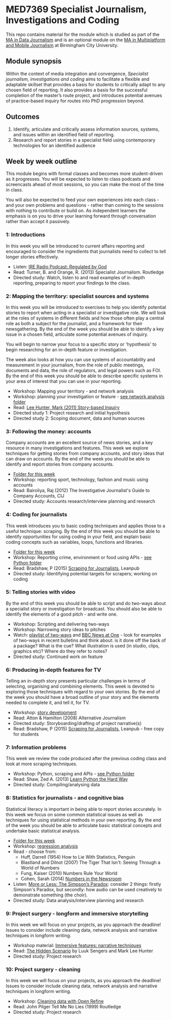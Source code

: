 # MED7369 Specialist Journalism, Investigations and Coding

This repo contains material for the module which is studied as part of the [MA in Data Journalism](http://bcu.ac.uk/media/courses/data-journalism) and is an optional module on the [MA in Multiplatform and Mobile Journalism](http://www.bcu.ac.uk/courses/multiplatform-and-mobile-journalism-ma-2018-19) at Birmingham City University.

## Module synopsis

Within the context of media integration and convergence, *Specialist journalism, investigations and coding* aims to facilitate a flexible and adaptable skillset that provides a basis for students to critically adapt to any chosen field of reporting. It also provides a basis for the successful completion of the master’s route project, and introduces potential avenues of practice-based inquiry for routes into PhD progression beyond.

## Outcomes

1.	Identify, articulate and critically assess information sources, systems, and issues within an identified field of reporting.
2.	Research and report stories in a specialist field using contemporary technologies for an identified audience

## Week by week outline

This module begins with formal classes and becomes more student-driven as it progresses. You will be expected to listen to class podcasts and screencasts ahead of most sessions, so you can make the most of the time in class.

You will also be expected to feed your own experiences into each class - and your own problems and questions - rather than coming to the sessions with nothing to contribute or build on. As independent learners the emphasis is on you to drive your learning forward through conversation rather than accept it passively.

### 1: Introductions

In this week you will be introduced to current affairs reporting and encouraged to consider the ingredients that journalists need to collect to tell longer stories effectively.

* Listen: [IRE Radio Podcast: Regulated by God](https://www.ire.org/blog/ire-radio/2016/06/13/ire-radio-podcast-regulated-god/)
* Read: Turner, B. and Orange, R. (2013) Specialist Journalism. Routledge
* Directed study: Watch, listen to and read examples of in-depth reporting, preparing to report your findings to the class.

### 2: Mapping the territory: specialist sources and systems

In this week you will be introduced to exercises to help you identify potential stories to report when acting in a specialist or investigative role. We will look at the roles of systems in different fields and how those often play a central role as both a subject for the journalist, and a framework for their newsgathering. By the end of the week you should be able to identify a key issue in a chosen field, articulate some potential avenues of inquiry.

You will begin to narrow your focus to a specific story or 'hypothesis' to begin researching for an in-depth feature or investigation. 

The week also looks at how you can use systems of accountability and measurement in your journalism, from the role of public meetings, documents and data, the role of regulators, and legal powers such as FOI. By the end of this week you should be able to describe specific systems in your area of interest that you can use in your reporting.

* Workshop: Mapping your territory - and network analysis
* Workshop: planning your investigation or feature - [see network analysis folder](https://github.com/paulbradshaw/MED7369-Specialist-Investigative-Journalism/tree/master/networkanalysis)
* Read: [Lee Hunter, Mark (2011) Story-based Inquiry](http://unesdoc.unesco.org/images/0019/001930/193078e.pdf)
* Directed study 1: Project research and initial hypothesis
* Directed study 2: Scoping document, data and human sources


### 3: Following the money: accounts

Company accounts are an excellent source of news stories, and a key resource in many investigations and features. This week we explore techniques for getting stories from company accounts, and story ideas that can draw on accounts. By the end of the week you should be able to identify and report stories from company accounts.

* [Folder for this week](https://github.com/paulbradshaw/MED7369-Specialist-Investigative-Journalism/tree/master/accounts)
* Workshop: reporting sport, technology, fashion and music using accounts
* Read: Bairoliya, Raj (2012) The Investigative Journalist's Guide to Company Accounts, CIJ
* Directed study: Accounts research/interview planning and research

### 4: Coding for journalists

This week introduces you to basic coding techniques and applies those to a useful technique: scraping. By the end of this week you should be able to identify opportunities for using coding in your field, and explain basic coding concepts such as variables, loops, functions and libraries.

* [Folder for this week](https://github.com/paulbradshaw/MED7369-Specialist-Investigative-Journalism/tree/master/python)
* Workshop: Reporting crime, environment or food using APIs - [see Python folder](https://github.com/paulbradshaw/MED7369-Specialist-Investigative-Journalism/tree/master/python)
* Read: Bradshaw, P (2015) [Scraping for Journalists](https://leanpub.com/scrapingforjournalists), Leanpub
* Directed study: Identifying potential targets for scrapers; working on coding



### 5: Telling stories with video

By the end of this week you should be able to script and do two-ways about a specialist story or investigation for broadcast. You should also be able to identify the elements of a good pitch - and write one.

* Workshop: Scripting and delivering two-ways
* Workshop: Narrowing story ideas to pitches
* Watch: [playlist of two-ways](https://www.youtube.com/watch?v=xm_XKZDTNng&list=PLD1sPR1niPYz9ctv1okMEKL-V9f5Spka8) and [BBC News at One](https://www.bbc.co.uk/programmes/b007mpl9) - look for examples of two-ways in recent bulletins and think about: is it done off the back of a package? What is the cue? What illustration is used (in studio, clips, graphics etc)? Where do they refer to notes?
* Directed study: Continued work on feature

### 6: Producing in-depth features for TV

Telling an in-depth story presents particular challenges in terms of selecting, organising and combining elements. This week is devoted to exploring those techniques with regard to your own stories. By the end of the week you should have a broad outline of your story and the elements needed to complete it, and tell it, for TV.

* Workshop: [story development](https://github.com/paulbradshaw/MED7369-Specialist-Investigative-Journalism/blob/master/storytelling.md)
* Read: Atton & Hamilton (2008) Alternative Journalism
* Directed study: Storyboarding/drafting of project narrative(s)
* Read: Bradshaw, P (2015) [Scraping for Journalists](https://leanpub.com/scrapingforjournalists), Leanpub - free copy for students


### 7: Information problems

This week we review the code produced after the previous coding class and look at more scraping techniques. 

* Workshop: Python, scraping and APIs - [see Python folder](https://github.com/paulbradshaw/MED7369-Specialist-Investigative-Journalism/tree/master/python)
* Read: Shaw, Zed A. (2013) [Learn Python the Hard Way](https://learnpythonthehardway.org/)
* Directed study: Compiling/analysing data

### 8: Statistics for journalists - and cognitive bias

Statistical literacy is important in being able to report stories accurately. In this week we focus on some common statistical issues as well as techniques for using statistical methods in your own reporting. By the end of the week you should be able to articulate basic statistical concepts and undertake basic statistical analysis.

* [Folder for this week](https://github.com/paulbradshaw/MED7369-Specialist-Investigative-Journalism/tree/master/statistics)
* Workshop: [regression analysis](https://github.com/BBC-Data-Unit/unsolved-crime/blob/master/regression.md)
* Read - choose from: 
  * Huff, Darrell (1954) How to Lie With Statistics, Penguin
  * Blastland and Dilnot (2007) The Tiger That Isn't: Seeing Through a World of Numbers
  * Fung, Kaiser (2010) Numbers Rule Your World
  * Cohen, Sarah (2014) [Numbers in the Newsroom](https://cvlassets.s3.amazonaws.com/Numbers_in_the_Newsroom_Second_Edition.pdf)
* Listen: [More or Less: The Simpson’s Paradox](https://www.bbc.co.uk/programmes/p03sm8vw): consider 2 things: firstly Simpson's Paradox, but secondly: how audio can be used creatively to demonstrate something (the choir).
* Directed study: Data analysis/interview planning and research


### 9: Project surgery - longform and immersive storytelling

In this week we will focus on your projects, as you approach the deadline! Issues to consider include cleaning data, network analysis and narrative techniques in longform writing.

* Workshop material: [Immersive features: narrative techniques](https://github.com/paulbradshaw/MED7369-Specialist-Investigative-Journalism/blob/master/storytelling.md)
* Read: [The Hidden Scenario](https://tcij.org/handbooks/the-hidden-scenario/) by Luuk Sengers and Mark Lee Hunter
* Directed study: Project research

### 10: Project surgery - cleaning

In this week we will focus on your projects, as you approach the deadline! Issues to consider include cleaning data, network analysis and narrative techniques in longform writing.

* Workshop: [Cleaning data with Open Refine](https://github.com/paulbradshaw/MED7369-Specialist-Investigative-Journalism/tree/master/cleaning)
* Read: John Pilger Tell Me No Lies (1999) Routledge
* Directed study: Project research
